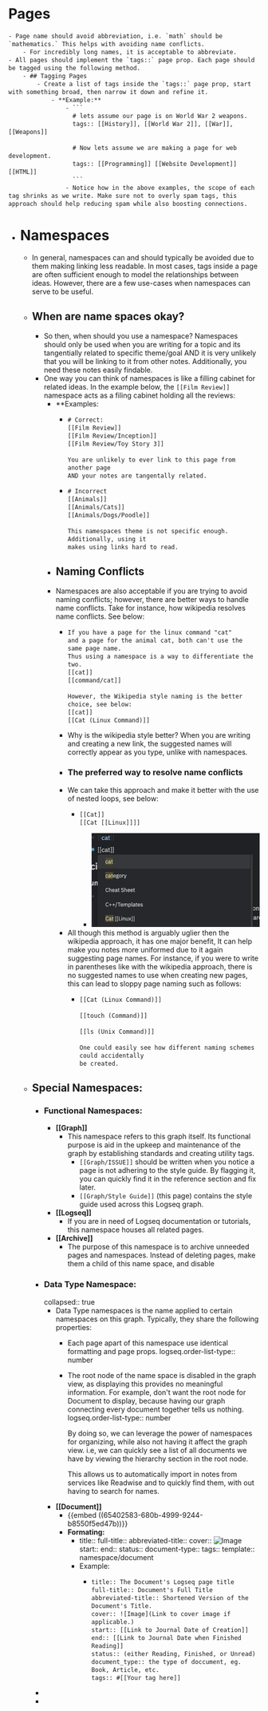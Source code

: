 # Pages
	- Page name should avoid abbreviation, i.e. `math` should be `mathematics.` This helps with avoiding name conflicts.
		- For incredibly long names, it is acceptable to abbreviate.
	- All pages should implement the `tags::` page prop. Each page should be tagged using the following method.
		- ## Tagging Pages
			- Create a list of tags inside the `tags::` page prop, start with something broad, then narrow it down and refine it.
				- **Example:**
					- ```
					  # lets assume our page is on World War 2 weapons.
					  tags:: [[History]], [[World War 2]], [[War]], [[Weapons]]
					  
					  # Now lets assume we are making a page for web development.
					  tags:: [[Programming]] [[Website Development]] [[HTML]]
					  ```
					- Notice how in the above examples, the scope of each tag shrinks as we write. Make sure not to overly spam tags, this approach should help reducing spam while also boosting connections.
- # Namespaces
	- In general, namespaces can and should typically be avoided due to them making linking less readable. In most cases, tags inside a page are often sufficient enough to model the relationships between ideas. However, there are a few use-cases when namespaces can serve to be useful.
	- ## When are name spaces okay?
		- So then, when should you use a namespace? Namespaces should only be used when you are writing for a topic and its tangentially related to specific theme/goal AND it is very unlikely that you will be linking to it from other notes. Additionally, you need these notes easily findable.
		- One way you can think of namespaces is like a filling cabinet for related ideas. In the example below, the `[[Film Review]]` namespace acts as a filing cabinet holding all the reviews:
			- **Examples:
				- ```
				  # Correct:
				  [[Film Review]]
				  [[Film Review/Inception]]
				  [[Film Review/Toy Story 3]]
				  
				  You are unlikely to ever link to this page from another page
				  AND your notes are tangentally related.
				  ```
				- ```
				  # Incorrect
				  [[Animals]]
				  [[Animals/Cats]]
				  [[Animals/Dogs/Poodle]]
				  
				  This namespaces theme is not specific enough. Additionally, using it
				  makes using links hard to read.
				  ```
			- ## Naming Conflicts
			- Namespaces are also acceptable if you are trying to avoid naming conflicts; however, there are better ways to handle name conflicts. Take for instance, how wikipedia resolves name conflicts. See below:
				- ```
				  If you have a page for the linux command "cat"
				  and a page for the animal cat, both can't use the same page name.
				  Thus using a namespace is a way to differentiate the two.
				  [[cat]]
				  [[command/cat]]
				  
				  However, the Wikipedia style naming is the better choice, see below:
				  [[cat]]
				  [[Cat (Linux Command)]]
				  ```
				- Why is the wikipedia style better? When you are writing and creating a new link, the suggested names will correctly appear as you type, unlike with namespaces.
				- ### The preferred way  to resolve name conflicts
				- We can take this approach and make it better with the use of nested loops, see below:
					- ```
					  [[Cat]]
					  [[Cat [[Linux]]]]
					  ```
						- ![image.png](../assets/image_1698715103386_0.png)
				- All though this method is arguably uglier then the wikipedia approach, it has one major benefit, It can help make you notes more uniformed due to it  again suggesting  page names. For instance, if you were to write in parentheses like with the wikipedia approach, there is no suggested names to use when creating new pages, this can lead to sloppy page naming such as follows:
					- ```
					  [[Cat (Linux Command)]]
					  
					  [[touch (Command)]]
					  
					  [[ls (Unix Command)]]
					  
					  One could easily see how different naming schemes could accidentally
					  be created.
					  ```
	- ## Special Namespaces:
		- ###  Functional Namespaces:
			- **[[Graph]]**
				- This namespace refers to this graph itself. Its functional purpose is aid in the upkeep and maintenance of the graph by establishing standards and creating utility tags.
					- `[[Graph/ISSUE]]` should be written when you notice a page is not adhering to the style guide. By flagging it, you can quickly find it in the reference section and fix later.
					- ` [[Graph/Style Guide]] ` (this page) contains the style guide used across this Logseq graph.
			- **[[Logseq]]**
				- If you are in need of Logseq documentation or tutorials, this namespace houses all related pages.
			- **[[Archive]]**
				- The purpose of this namespace is to archive unneeded pages and namespaces. Instead of deleting pages, make them a child of this name space, and disable
		- ### Data Type Namespace:
		  collapsed:: true
			- Data Type namespaces is the name applied to certain namespaces on this graph. Typically, they share the following properties:
				- Each page apart of this namespace use identical formatting and page props.
				  logseq.order-list-type:: number
				- The root node of the name space is disabled in the graph view, as displaying this provides no meaningful information. For example, don't want the root node for Document to display, because having our graph connecting every document together tells us nothing. 
				  logseq.order-list-type:: number
				  
				  By doing so, we can leverage the power of namespaces for organizing, while also not having  it affect the graph view.  i.e, we can quickly see a list of all documents we have by viewing the hierarchy section in the root node. 
				  
				  This allows us to automatically import in notes from services like Readwise and to quickly find them, with out having to search for names.
			- **[[Document]]**
				- {{embed ((65402583-680b-4999-9244-b8550f5ed47b))}}
				- **Formating:**
					- title::
					  full-title::
					  abbreviated-title::
					  cover:: ![Image]()
					  start::
					  end::
					  status::
					  document-type::
					  tags::
					  template:: namespace/document
					- Example:
						- ```
						  title:: The Document's Logseq page title
						  full-title:: Document's Full Title
						  abbreviated-title:: Shortened Version of the Document's Title.
						  cover:: ![Image](Link to cover image if applicable.)
						  start:: [[Link to Journal Date of Creation]]
						  end:: [[Link to Journal Date when Finished Reading]]
						  status:: (either Reading, Finished, or Unread)
						  document_type:: the type of doccument, eg. Book, Article, etc.
						  tags:: #[[Your tag here]]
						  ```
		-
		-
